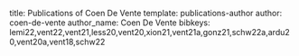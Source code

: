 title: Publications of Coen De Vente
template: publications-author
author: coen-de-vente
author_name: Coen De Vente
bibkeys: lemi22,vent22,vent21,less20,vent20,xion21,vent21a,gonz21,schw22a,ardu20,vent20a,vent18,schw22